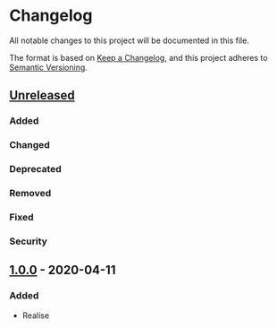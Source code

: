# Changelog
All notable changes to this project will be documented in this file.

The format is based on [Keep a Changelog](https://keepachangelog.com/en/1.0.0/),
and this project adheres to [Semantic Versioning](https://semver.org/spec/v2.0.0.html).

## [Unreleased]

### Added

### Changed

### Deprecated

### Removed

### Fixed

### Security

## [1.0.0] - 2020-04-11

### Added
* Realise

[unreleased]: https://github.com/Myks92/php-value-objects/compare/1.0.0...HEAD
[1.0.0]: https://github.com/Myks92/php-value-objects/commits/1.0.0